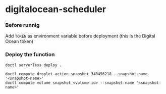 # digitalocean-scheduler

### Before runnig

Add `TOKEN` as environment variable before deployment (this is the Digital Ocean token)

### Deploy the function

`doctl serverless deploy .`
```
doctl compute droplet-action snapshot 340456218 --snapshot-name '<snapshot-name>'
doctl compute volume snapshot <volume-id> --snapshot-name '<snapshot-name>'

```